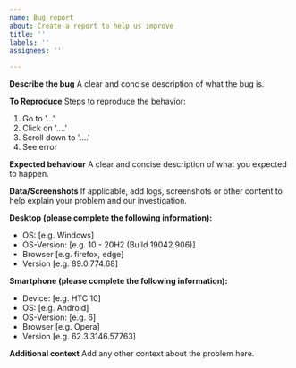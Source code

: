 ```yaml
---
name: Bug report
about: Create a report to help us improve
title: ''
labels: ''
assignees: ''

---
```


**Describe the bug**
A clear and concise description of what the bug is.

**To Reproduce**
Steps to reproduce the behavior:
1. Go to '...'
2. Click on '....'
3. Scroll down to '....'
4. See error

**Expected behaviour**
A clear and concise description of what you expected to happen.

**Data/Screenshots**
If applicable, add logs, screenshots or other content to help explain your problem and our investigation.

**Desktop (please complete the following information):**
- OS: [e.g. Windows]
- OS-Version: [e.g. 10 - 20H2 (Build 19042.906)]
- Browser [e.g. firefox, edge]
- Version [e.g. 89.0.774.68]

**Smartphone (please complete the following information):**
- Device: [e.g. HTC 10]
- OS: [e.g. Android]
- OS-Version: [e.g. 6]
- Browser [e.g. Opera]
- Version [e.g. 62.3.3146.57763]

**Additional context**
Add any other context about the problem here.
